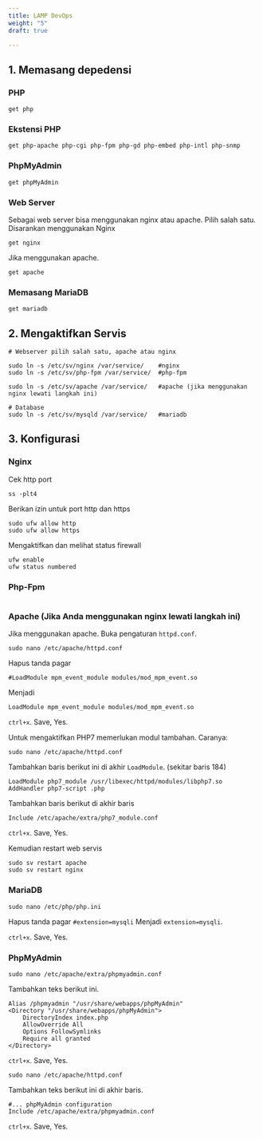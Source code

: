 ```yaml
---
title: LAMP DevOps
weight: "5"
draft: true

---
```


## 1. Memasang depedensi

### PHP

```shell
get php
```

### Ekstensi PHP

```shell
get php-apache php-cgi php-fpm php-gd php-embed php-intl php-snmp
```

### PhpMyAdmin

```shell
get phpMyAdmin
```

### Web Server

Sebagai web server bisa menggunakan nginx atau apache. Pilih salah satu. Disarankan menggunakan Nginx

```shell
get nginx
```

Jika menggunakan apache.

```shell
get apache
```

### Memasang MariaDB

```shell
get mariadb
```

## 2. Mengaktifkan Servis

```shell
# Webserver pilih salah satu, apache atau nginx

sudo ln -s /etc/sv/nginx /var/service/    #nginx
sudo ln -s /etc/sv/php-fpm /var/service/  #php-fpm

sudo ln -s /etc/sv/apache /var/service/   #apache (jika menggunakan nginx lewati langkah ini)

# Database
sudo ln -s /etc/sv/mysqld /var/service/   #mariadb
```

## 3. Konfigurasi

### Nginx

Cek http port

```shell
ss -plt4
```

Berikan izin untuk port http dan https

```shell
sudo ufw allow http
sudo ufw allow https
```

Mengaktifkan dan melihat status firewall

```
ufw enable
ufw status numbered
```

### Php-Fpm

```shell

```

### Apache (Jika Anda menggunakan nginx lewati langkah ini) 

Jika menggunakan apache. Buka pengaturan `httpd.conf`.

```shell
sudo nano /etc/apache/httpd.conf
```

Hapus tanda pagar

`#LoadModule mpm_event_module modules/mod_mpm_event.so`

Menjadi

`LoadModule mpm_event_module modules/mod_mpm_event.so`

`ctrl+x`. Save, Yes.

Untuk mengaktifkan PHP7 memerlukan modul tambahan. Caranya:

```shell
sudo nano /etc/apache/httpd.conf
```

Tambahkan baris berikut ini di akhir `LoadModule`. (sekitar baris 184)

```shell
LoadModule php7_module /usr/libexec/httpd/modules/libphp7.so
AddHandler php7-script .php
```

Tambahkan baris berikut di akhir baris

```shell
Include /etc/apache/extra/php7_module.conf
```
`ctrl+x`. Save, Yes.

Kemudian restart web servis

```shell
sudo sv restart apache
sudo sv restart nginx
```

### MariaDB

```shell
sudo nano /etc/php/php.ini
```

Hapus tanda pagar `#extension=mysqli` Menjadi `extension=mysqli`.

`ctrl+x`. Save, Yes.

### PhpMyAdmin

```shell
sudo nano /etc/apache/extra/phpmyadmin.conf
```

Tambahkan teks berikut ini.

```shell
Alias /phpmyadmin "/usr/share/webapps/phpMyAdmin"
<Directory "/usr/share/webapps/phpMyAdmin">
    DirectoryIndex index.php
    AllowOverride All
    Options FollowSymlinks
    Require all granted
</Directory>
```

`ctrl+x`. Save, Yes.

```shell
sudo nano /etc/apache/httpd.conf
```

Tambahkan teks berikut ini di akhir baris.

```shell
#... phpMyAdmin configuration
Include /etc/apache/extra/phpmyadmin.conf
```

`ctrl+x`. Save, Yes.
